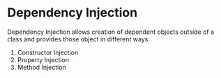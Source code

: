 #  Dependency Injection

Dependency Injection allows  creation of dependent objects outside of a class and provides those object in different ways

1. Constructor Injection
2. Property Injection
3. Method Injection
